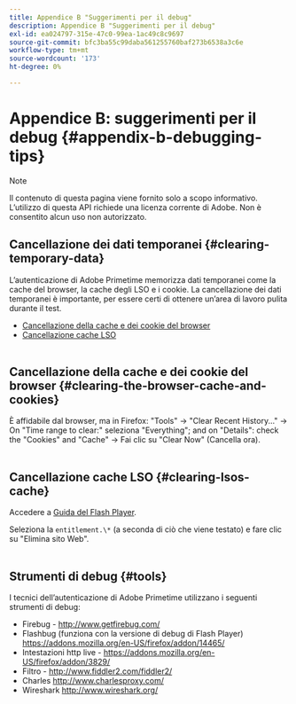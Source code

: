 ```yaml
---
title: Appendice B "Suggerimenti per il debug"
description: Appendice B "Suggerimenti per il debug"
exl-id: ea024797-315e-47c0-99ea-1ac49c8c9697
source-git-commit: bfc3ba55c99daba561255760baf273b6538a3c6e
workflow-type: tm+mt
source-wordcount: '173'
ht-degree: 0%

---
```


# Appendice B: suggerimenti per il debug {#appendix-b-debugging-tips}

>[!NOTE]
>
>Il contenuto di questa pagina viene fornito solo a scopo informativo. L’utilizzo di questa API richiede una licenza corrente di Adobe. Non è consentito alcun uso non autorizzato.


## Cancellazione dei dati temporanei {#clearing-temporary-data}

L’autenticazione di Adobe Primetime memorizza dati temporanei come la cache del browser, la cache degli LSO e i cookie. La cancellazione dei dati temporanei è importante, per essere certi di ottenere un’area di lavoro pulita durante il test.

- [Cancellazione della cache e dei cookie del browser](#clearing-the-browser-cache-and-cookies)
- [Cancellazione cache LSO](#clearing-lsos-cache)\
    

## Cancellazione della cache e dei cookie del browser {#clearing-the-browser-cache-and-cookies}

È affidabile dal browser, ma in Firefox: &quot;Tools&quot; -\> &quot;Clear Recent History...&quot; -\> On &quot;Time range to clear:&quot; seleziona &quot;Everything&quot;; and on &quot;Details&quot;: check the &quot;Cookies&quot; and &quot;Cache&quot; -\> Fai clic su &quot;Clear Now&quot; (Cancella ora).\
 

## Cancellazione cache LSO {#clearing-lsos-cache}

Accedere a [Guida del Flash Player](http://www.macromedia.com/support/documentation/en/flashplayer/help/settings_manager07.html).

Seleziona la ```entitlement.\*``` (a seconda di ciò che viene testato) e fare clic su &quot;Elimina sito Web&quot;.\
 

## Strumenti di debug {#tools}

I tecnici dell’autenticazione di Adobe Primetime utilizzano i seguenti strumenti di debug:

- Firebug - <http://www.getfirebug.com/>
- Flashbug (funziona con la versione di debug di Flash Player) <https://addons.mozilla.org/en-US/firefox/addon/14465/>
- Intestazioni http live - <https://addons.mozilla.org/en-US/firefox/addon/3829/>
- Filtro - <http://www.fiddler2.com/fiddler2/>
- Charles <http://www.charlesproxy.com/>
- Wireshark <http://www.wireshark.org/>


<!--
## Related Information

- [Programmer Integration Guide](/help/authentication/programmer-integration-guide-overview.md)

- [Using Charles Proxy (Tech Note)](https://tve.zendesk.com/hc/en-us/articles/204962849-Using-Charles-Proxy)
-->
